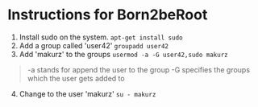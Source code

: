 # Instructions for Born2beRoot

1. Install sudo on the system.
`apt-get install sudo`
2. Add a group called 'user42'
`groupadd user42`
3. Add 'makurz' to the groups
`usermod -a -G user42,sudo makurz`

> -a stands for append the user to the group
> -G specifies the groups which the user gets added to

4. Change to the user 'makurz'
`su - makurz`
